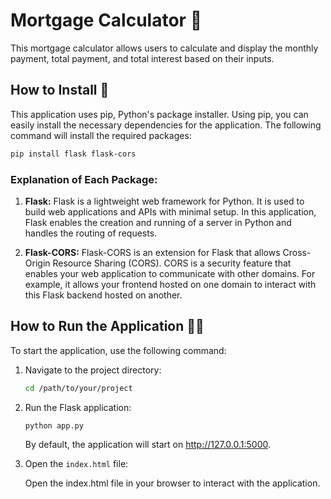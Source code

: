 # Mortgage Calculator 💸

This mortgage calculator allows users to calculate and display the monthly payment, total payment, and total interest based on their inputs.

## How to Install 🚀

This application uses pip, Python's package installer. Using pip, you can easily install the necessary dependencies for the application. The following command will install the required packages:

```bash
pip install flask flask-cors
```

### Explanation of Each Package:

1. **Flask:**
   Flask is a lightweight web framework for Python. It is used to build web applications and APIs with minimal setup. In this application, Flask enables the creation and running of a server in Python and handles the routing of requests.

2. **Flask-CORS:**
   Flask-CORS is an extension for Flask that allows Cross-Origin Resource Sharing (CORS). CORS is a security feature that enables your web application to communicate with other domains. For example, it allows your frontend hosted on one domain to interact with this Flask backend hosted on another.

## How to Run the Application 🏃‍♂️

To start the application, use the following command:

1. Navigate to the project directory:

   ```bash
   cd /path/to/your/project
   ```

2. Run the Flask application:

   ```
   python app.py
   ```

   By default, the application will start on http://127.0.0.1:5000.

3. Open the `index.html` file:

   Open the index.html file in your browser to interact with the application.
